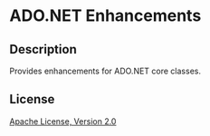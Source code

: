 # ADO.NET Enhancements

## Description
Provides enhancements for ADO.NET core classes.

## License
[Apache License, Version 2.0](http://www.apache.org/licenses/LICENSE-2.0.html)

